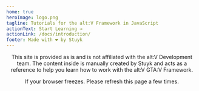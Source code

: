 ```yaml
---
home: true
heroImage: logo.png
tagline: Tutorials for the alt:V Framework in JavaScript
actionText: Start Learning →
actionLink: /docs/introduction/
footer: Made with ❤️ by Stuyk
---
```


<center>
This site is provided as is and is not affiliated with the alt:V Development team. The content inside is manually created by Stuyk and acts as a reference to help you learn how to work with the alt:V GTA:V Framework.

<br />

If your browser freezes. Please refresh this page a few times.

</center>
